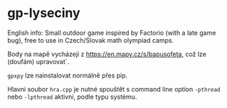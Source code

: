 # gp-lyseciny

English info: Small outdoor game inspired by Factorio (with a late game bug), free to use in Czech/Slovak math olympiad camps.

Body na mapě vycházejí z https://en.mapy.cz/s/bapusofeta, což lze (doufám) upravovat`.

`gpxpy` lze nainstalovat normálně přes pip.

Hlavní soubor `hra.cpp` je nutné spouštět s command line option `-pthread` nebo `-lpthread` aktivní, podle typu systému.
